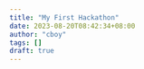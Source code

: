 ```yaml
---
title: "My First Hackathon"
date: 2023-08-20T08:42:34+08:00
author: "cboy"
tags: []
draft: true
---
```


